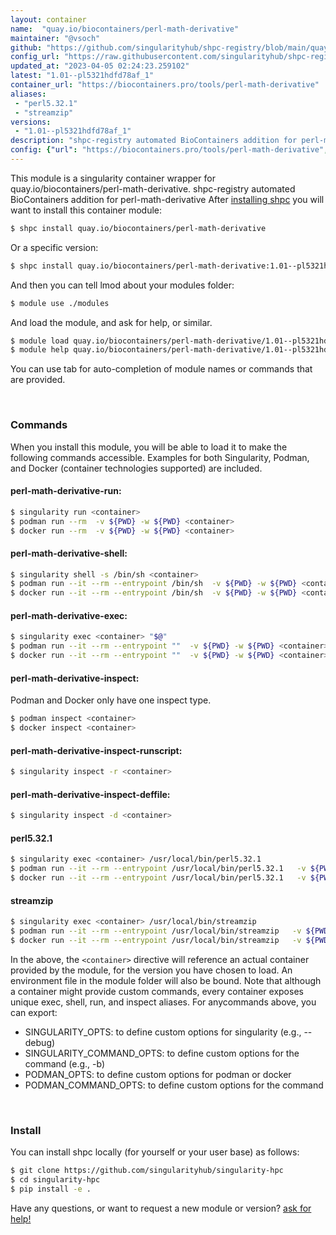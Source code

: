 ```yaml
---
layout: container
name:  "quay.io/biocontainers/perl-math-derivative"
maintainer: "@vsoch"
github: "https://github.com/singularityhub/shpc-registry/blob/main/quay.io/biocontainers/perl-math-derivative/container.yaml"
config_url: "https://raw.githubusercontent.com/singularityhub/shpc-registry/main/quay.io/biocontainers/perl-math-derivative/container.yaml"
updated_at: "2023-04-05 02:24:23.259102"
latest: "1.01--pl5321hdfd78af_1"
container_url: "https://biocontainers.pro/tools/perl-math-derivative"
aliases:
 - "perl5.32.1"
 - "streamzip"
versions:
 - "1.01--pl5321hdfd78af_1"
description: "shpc-registry automated BioContainers addition for perl-math-derivative"
config: {"url": "https://biocontainers.pro/tools/perl-math-derivative", "maintainer": "@vsoch", "description": "shpc-registry automated BioContainers addition for perl-math-derivative", "latest": {"1.01--pl5321hdfd78af_1": "sha256:667f977554c891057d3a4837f530fa4546fe78d0551de8fdeab916bc1699a955"}, "tags": {"1.01--pl5321hdfd78af_1": "sha256:667f977554c891057d3a4837f530fa4546fe78d0551de8fdeab916bc1699a955"}, "docker": "quay.io/biocontainers/perl-math-derivative", "aliases": {"perl5.32.1": "/usr/local/bin/perl5.32.1", "streamzip": "/usr/local/bin/streamzip"}}
---
```


This module is a singularity container wrapper for quay.io/biocontainers/perl-math-derivative.
shpc-registry automated BioContainers addition for perl-math-derivative
After [installing shpc](#install) you will want to install this container module:


```bash
$ shpc install quay.io/biocontainers/perl-math-derivative
```

Or a specific version:

```bash
$ shpc install quay.io/biocontainers/perl-math-derivative:1.01--pl5321hdfd78af_1
```

And then you can tell lmod about your modules folder:

```bash
$ module use ./modules
```

And load the module, and ask for help, or similar.

```bash
$ module load quay.io/biocontainers/perl-math-derivative/1.01--pl5321hdfd78af_1
$ module help quay.io/biocontainers/perl-math-derivative/1.01--pl5321hdfd78af_1
```

You can use tab for auto-completion of module names or commands that are provided.

<br>

### Commands

When you install this module, you will be able to load it to make the following commands accessible.
Examples for both Singularity, Podman, and Docker (container technologies supported) are included.

#### perl-math-derivative-run:

```bash
$ singularity run <container>
$ podman run --rm  -v ${PWD} -w ${PWD} <container>
$ docker run --rm  -v ${PWD} -w ${PWD} <container>
```

#### perl-math-derivative-shell:

```bash
$ singularity shell -s /bin/sh <container>
$ podman run --it --rm --entrypoint /bin/sh  -v ${PWD} -w ${PWD} <container>
$ docker run --it --rm --entrypoint /bin/sh  -v ${PWD} -w ${PWD} <container>
```

#### perl-math-derivative-exec:

```bash
$ singularity exec <container> "$@"
$ podman run --it --rm --entrypoint ""  -v ${PWD} -w ${PWD} <container> "$@"
$ docker run --it --rm --entrypoint ""  -v ${PWD} -w ${PWD} <container> "$@"
```

#### perl-math-derivative-inspect:

Podman and Docker only have one inspect type.

```bash
$ podman inspect <container>
$ docker inspect <container>
```

#### perl-math-derivative-inspect-runscript:

```bash
$ singularity inspect -r <container>
```

#### perl-math-derivative-inspect-deffile:

```bash
$ singularity inspect -d <container>
```


#### perl5.32.1

```bash
$ singularity exec <container> /usr/local/bin/perl5.32.1
$ podman run --it --rm --entrypoint /usr/local/bin/perl5.32.1   -v ${PWD} -w ${PWD} <container> -c " $@"
$ docker run --it --rm --entrypoint /usr/local/bin/perl5.32.1   -v ${PWD} -w ${PWD} <container> -c " $@"
```


#### streamzip

```bash
$ singularity exec <container> /usr/local/bin/streamzip
$ podman run --it --rm --entrypoint /usr/local/bin/streamzip   -v ${PWD} -w ${PWD} <container> -c " $@"
$ docker run --it --rm --entrypoint /usr/local/bin/streamzip   -v ${PWD} -w ${PWD} <container> -c " $@"
```



In the above, the `<container>` directive will reference an actual container provided
by the module, for the version you have chosen to load. An environment file in the
module folder will also be bound. Note that although a container
might provide custom commands, every container exposes unique exec, shell, run, and
inspect aliases. For anycommands above, you can export:

 - SINGULARITY_OPTS: to define custom options for singularity (e.g., --debug)
 - SINGULARITY_COMMAND_OPTS: to define custom options for the command (e.g., -b)
 - PODMAN_OPTS: to define custom options for podman or docker
 - PODMAN_COMMAND_OPTS: to define custom options for the command

<br>

### Install

You can install shpc locally (for yourself or your user base) as follows:

```bash
$ git clone https://github.com/singularityhub/singularity-hpc
$ cd singularity-hpc
$ pip install -e .
```

Have any questions, or want to request a new module or version? [ask for help!](https://github.com/singularityhub/singularity-hpc/issues)